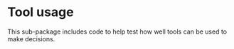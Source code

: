 # Tool usage

This sub-package includes code to help test how well tools can be used to make
decisions.